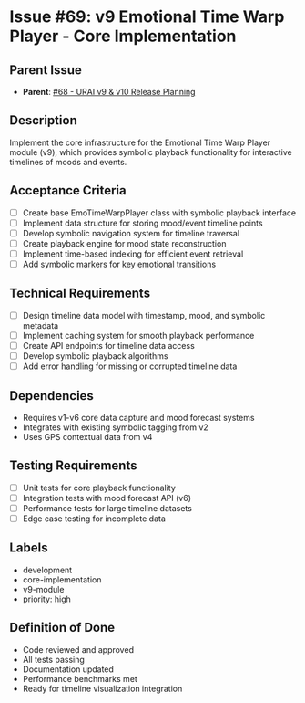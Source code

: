 # Issue #69: v9 Emotional Time Warp Player - Core Implementation

## Parent Issue
- **Parent**: [#68 - URAI v9 & v10 Release Planning](68-urai-v9-v10-release-planning-parent.md)

## Description
Implement the core infrastructure for the Emotional Time Warp Player module (v9), which provides symbolic playback functionality for interactive timelines of moods and events.

## Acceptance Criteria
- [ ] Create base EmoTimeWarpPlayer class with symbolic playback interface
- [ ] Implement data structure for storing mood/event timeline points
- [ ] Develop symbolic navigation system for timeline traversal
- [ ] Create playback engine for mood state reconstruction
- [ ] Implement time-based indexing for efficient event retrieval
- [ ] Add symbolic markers for key emotional transitions

## Technical Requirements
- [ ] Design timeline data model with timestamp, mood, and symbolic metadata
- [ ] Implement caching system for smooth playback performance
- [ ] Create API endpoints for timeline data access
- [ ] Develop symbolic playback algorithms
- [ ] Add error handling for missing or corrupted timeline data

## Dependencies
- Requires v1-v6 core data capture and mood forecast systems
- Integrates with existing symbolic tagging from v2
- Uses GPS contextual data from v4

## Testing Requirements
- [ ] Unit tests for core playback functionality
- [ ] Integration tests with mood forecast API (v6)
- [ ] Performance tests for large timeline datasets
- [ ] Edge case testing for incomplete data

## Labels
- development
- core-implementation
- v9-module
- priority: high

## Definition of Done
- Code reviewed and approved
- All tests passing
- Documentation updated
- Performance benchmarks met
- Ready for timeline visualization integration